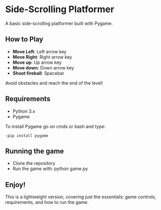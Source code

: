 # Side-Scrolling Platformer

A basic side-scrolling platformer built with Pygame.

## How to Play

- **Move Left**: Left arrow key
- **Move Right**: Right arrow key
- **Move up**: Up arrow key
- **Move down**: Down arrow key
- **Shoot fireball**: Spacebar

Avoid obstacles and reach the end of the level!

## Requirements

- Python 3.x
- Pygame

To install Pygame go on cmds or bash and type:

    -pip install pygame

## Running the game

- Clone the repository
- Run the game with: python game.py

## Enjoy!

This is a lightweight version, covering just the essentials: game controls, requirements, and how to run the game.
